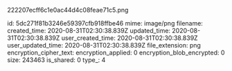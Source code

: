 222207ecff6c1e0ac44d4c08feae71c5.png

id: 5dc271f81b3246e59397cfb918ffbe46
mime: image/png
filename: 
created_time: 2020-08-31T02:30:38.839Z
updated_time: 2020-08-31T02:30:38.839Z
user_created_time: 2020-08-31T02:30:38.839Z
user_updated_time: 2020-08-31T02:30:38.839Z
file_extension: png
encryption_cipher_text: 
encryption_applied: 0
encryption_blob_encrypted: 0
size: 243463
is_shared: 0
type_: 4